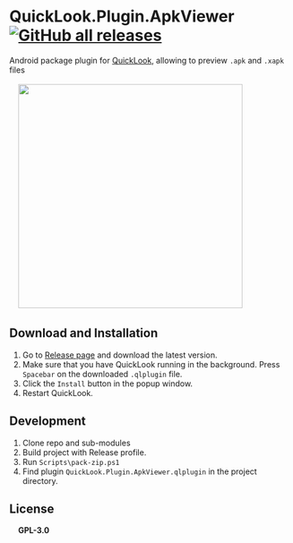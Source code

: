 # QuickLook.Plugin.ApkViewer  [![GitHub all releases](https://img.shields.io/github/downloads/canheo136/QuickLook.Plugin.ApkViewer/total)](https://github.com/canheo136/QuickLook.Plugin.ApkViewer/releases)
Android package plugin for [QuickLook](https://github.com/QL-Win/QuickLook), allowing to preview `.apk` and `.xapk` files
<br/>
<br/>
    <img src="https://user-images.githubusercontent.com/36994503/119260515-4c877d80-bbfd-11eb-8e74-4a8f2e9fdae7.png" width=400px>

## Download and Installation
1. Go to [Release page](https://github.com/DarthFlip/QuickLook.Plugin.ApkViewer/releases) and download the latest version.
2. Make sure that you have QuickLook running in the background. Press `Spacebar` on the downloaded `.qlplugin` file.
3. Click the `Install` button in the popup window.
4. Restart QuickLook.

## Development
1. Clone repo and sub-modules
2. Build project with Release profile.
3. Run `Scripts\pack-zip.ps1`
4. Find plugin `QuickLook.Plugin.ApkViewer.qlplugin` in the project directory.

## License
 &nbsp;&nbsp;&nbsp;&nbsp;**GPL-3.0**
